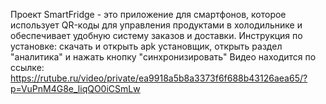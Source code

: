 Проект SmartFridge - это приложение для смартфонов, которое использует QR-коды для управления продуктами в холодильнике и обеспечивает удобную систему заказов и доставки.
Инструкция по установке: скачать и открыть apk установщик, открыть раздел "аналитика" и нажать кнопку "синхронизировать"
Видео находится по ссылке: https://rutube.ru/video/private/ea9918a5b8a3373f6f688b43126aea65/?p=VuPnM4G8e_liqQO0iCSmLw
